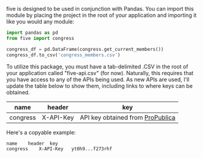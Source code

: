 five is designed to be used in conjunction with Pandas. You can import this module by placing the project in the root of your application and importing it like you would any module:

```python
import pandas as pd
from five import congress

congress_df = pd.DataFrame(congress.get_current_members())
congress_df.to_csv('congress_members.csv')

```


To utilize this package, you must have a tab-delimited .CSV in the root of your application called "five-api.csv" (for now). Naturally, this requires that you have access to any of the APIs being used. As new APIs are used, I'll update the table below to show them, including links to where keys can be obtained.

name | header | key
---- | ------ | ---
congress | X-API-Key | API key obtained from [ProPublica](https://www.propublica.org/datastore/api/propublica-congress-api)


Here's a copyable example:

```csv
name	header	key
congress	X-API-Key	yt0h9...f273rhf

```
